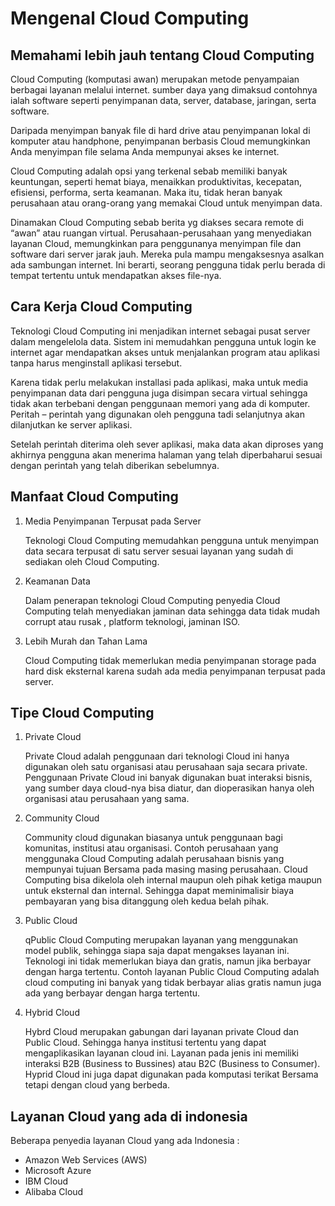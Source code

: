 # Mengenal Cloud Computing
## Memahami lebih jauh tentang Cloud Computing
Cloud Computing (komputasi awan) merupakan metode penyampaian berbagai layanan melalui internet. sumber daya yang dimaksud contohnya ialah software seperti penyimpanan data, server, database, jaringan, serta software.

Daripada menyimpan banyak file di hard drive atau penyimpanan lokal di komputer atau handphone, penyimpanan berbasis Cloud memungkinkan Anda menyimpan file selama Anda mempunyai akses ke internet.

Cloud Computing adalah opsi yang terkenal sebab memiliki banyak keuntungan, seperti hemat biaya, menaikkan produktivitas, kecepatan, efisiensi, performa, serta keamanan. Maka itu, tidak heran banyak perusahaan atau orang-orang yang memakai Cloud untuk menyimpan data.

Dinamakan Cloud Computing sebab berita yg diakses secara remote di “awan” atau ruangan virtual. Perusahaan-perusahaan yang menyediakan layanan Cloud, memungkinkan para penggunanya menyimpan file dan  software dari server jarak jauh. Mereka pula mampu mengaksesnya asalkan ada sambungan internet. Ini berarti, seorang pengguna tidak perlu berada di tempat tertentu untuk mendapatkan akses file-nya.

## Cara Kerja Cloud Computing
Teknologi Cloud Computing ini menjadikan internet sebagai pusat server dalam mengelelola data. Sistem ini memudahkan pengguna untuk login ke internet agar mendapatkan akses untuk menjalankan program atau aplikasi tanpa harus menginstall aplikasi tersebut.

Karena tidak perlu melakukan installasi pada aplikasi, maka untuk media penyimpanan data dari pengguna juga disimpan secara virtual sehingga tidak akan terbebani dengan penggunaan memori yang ada di komputer. Peritah – perintah yang digunakan oleh pengguna tadi  selanjutnya akan dilanjutkan ke server aplikasi.

Setelah perintah diterima oleh sever aplikasi, maka data akan diproses yang akhirnya pengguna akan menerima halaman yang telah diperbaharui sesuai dengan perintah yang telah diberikan sebelumnya.
## Manfaat Cloud Computing
1. Media Penyimpanan Terpusat pada Server
   
   Teknologi Cloud Computing memudahkan pengguna untuk menyimpan data secara terpusat di satu server sesuai layanan yang sudah di sediakan oleh Cloud Computing.

2. Keamanan Data

    Dalam penerapan teknologi Cloud Computing penyedia Cloud Computing telah menyediakan jaminan data sehingga data tidak mudah corrupt atau rusak , platform teknologi, jaminan ISO. 

3. Lebih Murah dan Tahan Lama
   
   Cloud Computing tidak memerlukan media penyimpanan storage pada hard disk eksternal karena sudah ada media penyimpanan terpusat pada server.
   
## Tipe Cloud Computing
1. Private Cloud
   
    Private Cloud adalah penggunaan dari teknologi Cloud ini hanya digunakan oleh satu organisasi atau perusahaan saja secara private. Penggunaan Private Cloud ini banyak digunakan buat interaksi bisnis, yang sumber daya cloud-nya bisa diatur, dan dioperasikan hanya oleh organisasi atau perusahaan yang sama.

2. Community Cloud

    Community cloud digunakan biasanya untuk penggunaan bagi komunitas, institusi atau organisasi. Contoh perusahaan yang menggunaka Cloud Computing adalah perusahaan bisnis yang mempunyai tujuan Bersama pada masing masing perusahaan. Cloud Computing bisa dikelola oleh internal maupun oleh pihak ketiga maupun untuk eksternal dan internal. Sehingga dapat meminimalisir biaya pembayaran yang bisa ditanggung oleh kedua belah pihak.

3. Public Cloud

     qPublic Cloud Computing merupakan layanan yang menggunakan model publik, sehingga siapa saja dapat mengakses layanan ini. Teknologi ini tidak memerlukan biaya dan  gratis, namun jika berbayar dengan harga tertentu. Contoh layanan Public Cloud Computing adalah cloud computing ini banyak yang tidak berbayar alias gratis namun juga ada yang berbayar dengan harga tertentu.

4. Hybrid Cloud

    Hybrd Cloud merupakan gabungan dari layanan private Cloud dan Public Cloud. Sehingga hanya institusi tertentu yang dapat mengaplikasikan layanan cloud ini. Layanan pada jenis ini memiliki interaksi B2B (Business to Bussines) atau B2C (Business to Consumer). Hyprid Cloud ini juga dapat digunakan pada komputasi terikat Bersama tetapi dengan cloud yang berbeda.

## Layanan Cloud yang ada di indonesia

Beberapa penyedia layanan Cloud yang ada Indonesia :

- Amazon Web Services (AWS)
- Microsoft Azure
- IBM Cloud
- Alibaba Cloud
